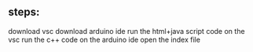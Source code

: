 ## steps:
download vsc
download arduino ide 
run the html+java script code on the vsc
run the c++ code on the arduino ide 
open the index file

